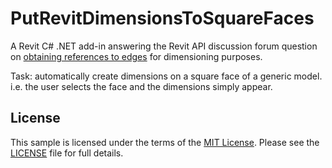 # PutRevitDimensionsToSquareFaces

A Revit C# .NET add-in answering the Revit API discussion forum question 
on [obtaining references to edges](https://forums.autodesk.com/t5/revit-api-forum/obtaining-references-from-edges-in-python/m-p/7356104) for 
dimensioning purposes.

Task: automatically create dimensions on a square face of a generic model. i.e. the user selects the face and the dimensions simply appear.

## License

This sample is licensed under the terms of the [MIT License](http://opensource.org/licenses/MIT).
Please see the [LICENSE](LICENSE) file for full details.
